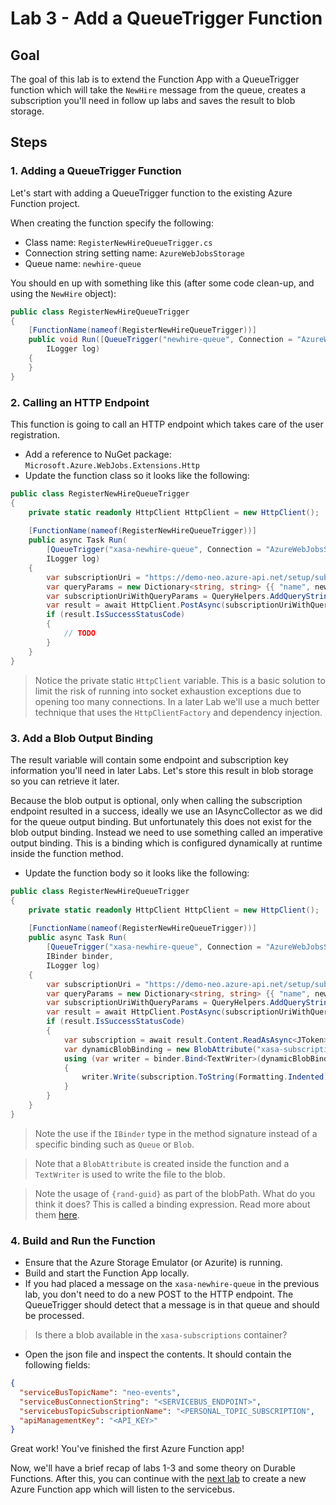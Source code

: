 # Lab 3 - Add a QueueTrigger Function

## Goal

The goal of this lab is to extend the Function App with a QueueTrigger function which will take the `NewHire` message from the queue, creates a subscription you'll need in follow up labs and saves the result to blob storage.

## Steps

### 1. Adding a QueueTrigger Function

Let's start with adding a QueueTrigger function to the existing Azure Function project.

When creating the function specify the following:

- Class name: `RegisterNewHireQueueTrigger.cs`
- Connection string setting name: `AzureWebJobsStorage`
- Queue name: `newhire-queue`

You should en up with something like this (after some code clean-up, and using the `NewHire` object):

```csharp
public class RegisterNewHireQueueTrigger
{
    [FunctionName(nameof(RegisterNewHireQueueTrigger))]
    public void Run([QueueTrigger("newhire-queue", Connection = "AzureWebJobsStorage")]NewHire newHire, 
        ILogger log)
    {
    }
}
```

### 2. Calling an HTTP Endpoint

This function is going to call an HTTP endpoint which takes care of the user registration.

- Add a reference to NuGet package: `Microsoft.Azure.WebJobs.Extensions.Http`
- Update the function class so it looks like the following:

```csharp
public class RegisterNewHireQueueTrigger
{
    private static readonly HttpClient HttpClient = new HttpClient();
    
    [FunctionName(nameof(RegisterNewHireQueueTrigger))]
    public async Task Run(
        [QueueTrigger("xasa-newhire-queue", Connection = "AzureWebJobsStorage")]NewHire newHire, 
        ILogger log)
    {
        var subscriptionUri = "https://demo-neo.azure-api.net/setup/subscription";
        var queryParams = new Dictionary<string, string> {{ "name", newHire.Name }};
        var subscriptionUriWithQueryParams = QueryHelpers.AddQueryString(subscriptionUri, queryParams);
        var result = await HttpClient.PostAsync(subscriptionUriWithQueryParams, null);
        if (result.IsSuccessStatusCode)
        {
            // TODO
        }
    }
}
```
> Notice the private static `HttpClient` variable. This is a basic solution to limit the risk of running into socket exhaustion exceptions due to opening too many connections. In a later Lab we'll use a much better technique that uses the `HttpClientFactory` and dependency injection.

### 3. Add a Blob Output Binding

The result variable will contain some endpoint and subscription key information you'll need in later Labs. Let's store this result in blob storage so you can retrieve it later.

Because the blob output is optional, only when calling the subscription endpoint resulted in a success, ideally we use an IAsyncCollector<T> as we did for the queue output binding. But unfortunately this does not exist for the blob output binding. Instead we need to use something called an imperative output binding. This is a binding which is configured dynamically at runtime inside the function method.

- Update the function body so it looks like the following:

```csharp
public class RegisterNewHireQueueTrigger
{
    private static readonly HttpClient HttpClient = new HttpClient();
    
    [FunctionName(nameof(RegisterNewHireQueueTrigger))]
    public async Task Run(
        [QueueTrigger("xasa-newhire-queue", Connection = "AzureWebJobsStorage")]NewHire newHire, 
        IBinder binder,
        ILogger log)
    {
        var subscriptionUri = "https://demo-neo.azure-api.net/setup/subscription";
        var queryParams = new Dictionary<string, string> {{ "name", newHire.Name }};
        var subscriptionUriWithQueryParams = QueryHelpers.AddQueryString(subscriptionUri, queryParams);
        var result = await HttpClient.PostAsync(subscriptionUriWithQueryParams, null);
        if (result.IsSuccessStatusCode)
        {
            var subscription = await result.Content.ReadAsAsync<JToken>();
            var dynamicBlobBinding = new BlobAttribute("xasa-subscriptions/{rand-guid}.json");
            using (var writer = binder.Bind<TextWriter>(dynamicBlobBinding))
            {
                writer.Write(subscription.ToString(Formatting.Indented));
            }
        }
    }
}
```
> Note the use if the `IBinder` type in the method signature instead of a specific binding such as `Queue` or `Blob`.

> Note that a `BlobAttribute` is created inside the function and a `TextWriter` is used to write the file to the blob.

> Note the usage of `{rand-guid}` as part of the blobPath. What do you think it does? This is called a binding expression. Read more about them [here](https://docs.microsoft.com/en-us/azure/azure-functions/functions-bindings-expressions-patterns).

### 4. Build and Run the Function

- Ensure that the Azure Storage Emulator (or Azurite) is running.
- Build and start the Function App locally.
- If you had placed a message on the `xasa-newhire-queue` in the previous lab, you don't need to do a new POST to the HTTP endpoint. The QueueTrigger should detect that a message is in that queue and should be processed.

> Is there a blob available in the `xasa-subscriptions` container?

- Open the json file and inspect the contents. It should contain the following fields:

```json
{
  "serviceBusTopicName": "neo-events",
  "serviceBusConnectionString": "<SERVICEBUS_ENDPOINT>",
  "servicebusTopicSubscriptionName": "<PERSONAL_TOPIC_SUBSCRIPTION",
  "apiManagementKey": "<API_KEY>"
}
```

Great work! You've finished the first Azure Function app!

Now, we'll have a brief recap of labs 1-3 and some theory on Durable Functions. After this, you can continue with the [next lab](4_adding_servicebus_trigger.md) to create a new Azure Function app which will listen to the servicebus.